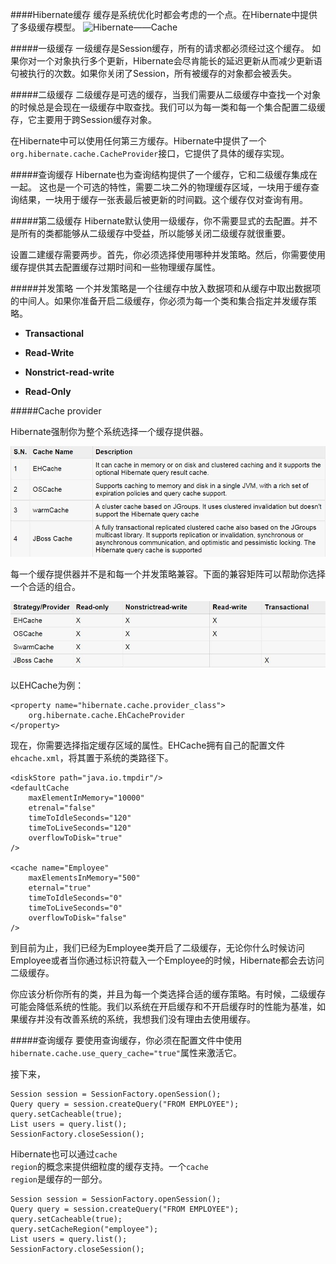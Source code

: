 ####Hibernate缓存
缓存是系统优化时都会考虑的一个点。在Hibernate中提供了多级缓存模型。
![Hibernate——Cache](http://www.tutorialspoint.com/images/hibernate_cache.jpg)

#####一级缓存
一级缓存是Session缓存，所有的请求都必须经过这个缓存。
如果你对一个对象执行多个更新，Hibernate会尽肯能长的延迟更新从而减少更新语句被执行的次数。如果你关闭了Session，所有被缓存的对象都会被丢失。

#####二级缓存
二级缓存是可选的缓存，当我们需要从二级缓存中查找一个对象的时候总是会现在一级缓存中取查找。我们可以为每一类和每一个集合配置二级缓存，它主要用于跨Session缓存对象。

在Hibernate中可以使用任何第三方缓存。Hibernate中提供了一个<code>org.hibernate.cache.CacheProvider</code>接口，它提供了具体的缓存实现。

#####查询缓存
Hibernate也为查询结构提供了一个缓存，它和二级缓存集成在一起。
这也是一个可选的特性，需要二块二外的物理缓存区域，一块用于缓存查询结果，一块用于缓存一张表最后被更新的时间戳。这个缓存仅对查询有用。

#####第二级缓存
Hibernate默认使用一级缓存，你不需要显式的去配置。并不是所有的类都能够从二级缓存中受益，所以能够关闭二级缓存就很重要。

设置二建缓存需要两步。首先，你必须选择使用哪种并发策略。然后，你需要使用缓存提供其去配置缓存过期时间和一些物理缓存属性。

#####并发策略
一个并发策略是一个往缓存中放入数据项和从缓存中取出数据项的中间人。如果你准备开启二级缓存，你必须为每一个类和集合指定并发缓存策略。

- **Transactional**
- **Read-Write**
- **Nonstrict-read-write**
- **Read-Only**

    <cache usage="read-write"/>

#####Cache provider

Hibernate强制你为整个系统选择一个缓存提供器。

![Alt text](./CacheProvider.JPG)

每一个缓存提供器并不是和每一个并发策略兼容。下面的兼容矩阵可以帮助你选择一个合适的组合。

![Alt text](./CacheMatrix.JPG)

以EHCache为例：

    <property name="hibernate.cache.provider_class">
	    org.hibernate.cache.EhCacheProvider
	</property>

现在，你需要选择指定缓存区域的属性。EHCache拥有自己的配置文件<code>ehcache.xml</code>，将其置于系统的类路径下。

    <diskStore path="java.io.tmpdir"/>
    <defaultCache
	    maxElementInMemory="10000"
	    etrenal="false"
	    timeToIdleSeconds="120"
	    timeToLiveSeconds="120"
	    overflowToDisk="true"
	/>
	
	<cache name="Employee"
		maxElementsInMemory="500"
		eternal="true"
		timeToIdleSeconds="0"
		timeToLiveSeconds="0"
		overflowToDisk="false"
	/>

到目前为止，我们已经为Employee类开启了二级缓存，无论你什么时候访问Employee或者当你通过标识符载入一个Employee的时候，Hibernate都会去访问二级缓存。

你应该分析你所有的类，并且为每一个类选择合适的缓存策略。有时候，二级缓存可能会降低系统的性能。我们以系统在开启缓存和不开启缓存时的性能为基准，如果缓存并没有改善系统的系统，我想我们没有理由去使用缓存。

#####查询缓存
要使用查询缓存，你必须在配置文件中使用<code>hibernate.cache.use_query_cache="true"</code>属性来激活它。

接下来，

    Session session = SessionFactory.openSession();
    Query query = session.createQuery("FROM EMPLOYEE");
    query.setCacheable(true);
    List users = query.list();
    SessionFactory.closeSession();

Hibernate也可以通过<code>cache region</code>的概念来提供细粒度的缓存支持。一个<code>cache region</code>是缓存的一部分。

    Session session = SessionFactory.openSession();
    Query query = session.createQuery("FROM EMPLOYEE");
    query.setCacheable(true);
    query.setCacheRegion("employee");
    List users = query.list();
    SessionFactory.closeSession();

